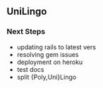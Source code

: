 ## UniLingo


### Next Steps
- updating rails to latest vers
- resolving gem issues
- deployment on heroku
- test docs
- split {Poly,Uni}Lingo

